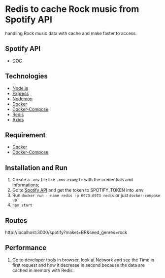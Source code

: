 # Redis to cache Rock music from Spotify API

handling Rock music data with cache and make faster to access.

## Spotify API

- [DOC](https://developer.spotify.com/console/get-recommendations/)

## Technologies

- [Node.js](https://nodejs.org/en/)
- [Express](https://expressjs.com/)
- [Nodemon](https://nodemon.io/)
- [Docker](https://www.docker.com/docker-community)
- [Docker-Compose](https://docs.docker.com/compose/install/)
- [Redis](https://redis.io/)
- [Axios](https://github.com/axios/axios)

## Requirement

- [Docker](https://www.docker.com/docker-community)
- [Docker-Compose](https://docs.docker.com/compose/install/)

## Installation and Run

1. Create a `.env` file like `.env.example` with the credentials and informations;
2. Go to [Spotify API](https://developer.spotify.com/console/get-recommendations/) and get the token to SPOTIFY_TOKEN into .env
3. Run `docker run --name redis -p 6973:6973 redis` or just `docker-compose up`
4. `npm start`

## Routes

http://localhost:3000/spotify?maket=BR&seed_genres=rock

## Performance

1. Go to developer tools in browser, look at Network and see the Time in first request and how it decrease in second because the data are cached in memory with Redis.
